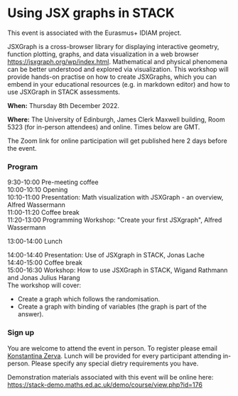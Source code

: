 # Using JSX graphs in STACK

This event is associated with the Eurasmus+ IDIAM project.

JSXGraph is a cross-browser library for displaying interactive geometry, function plotting, graphs, and data visualization in a web browser <https://jsxgraph.org/wp/index.html>. Mathematical and physical phenomena can be better understood and explored via visualization. This workshop will provide hands-on practise on how to create JSXGraphs, which you can embend in your educational resources (e.g. in markdown editor) and how to use JSXGraph in STACK assessments. 

**When:** Thursday 8th December 2022.

**Where:** The University of Edinburgh, James Clerk Maxwell building, Room 5323 (for in-person attendees) and online.  Times below are GMT.

The Zoom link for online participation will get published here 2 days before the event.

### Program 

9:30-10:00 Pre-meeting coffee<br/>
10:00-10:10 Opening<br/>
10:10-11:00 Presentation: Math visualization with JSXGraph - an overview, Alfred Wassermann<br/>
11:00-11:20 Coffee break<br/>
11:20-13:00 Programming Workshop: "Create your first JSXgraph", Alfred Wassermann<br/>
           
13:00-14:00 Lunch

14:00-14:40 Presentation: Use of JSXgraph in STACK, Jonas Lache<br/>
14:40-15:00 Coffee break<br/>
15:00-16:30 Workshop: How to use JSXGraph in STACK, Wigand Rathmann and Jonas Julius Harang<br/>
The workshop will cover:<br/>
- Create a graph which follows the randomisation.<br/>
- Create a graph with binding of variables (the graph is part of the answer).

### Sign up

You are welcome to attend the event in person.  To register please email <a href="mailto:K.Zerva@ed.ac.uk">Konstantina Zerva</a>.  Lunch will be provided for every participant attending in-person.  Please specify any special dietry requirements you have.

Demonstration materials associated with this event will be online here:  <https://stack-demo.maths.ed.ac.uk/demo/course/view.php?id=176>

